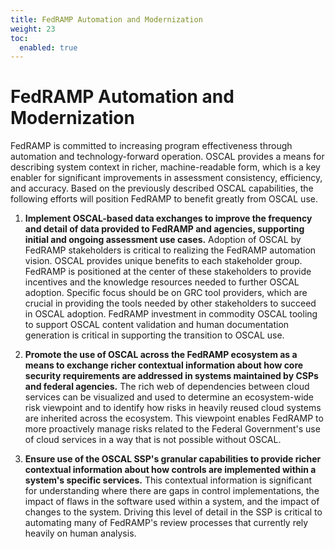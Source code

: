 ```yaml
---
title: FedRAMP Automation and Modernization
weight: 23
toc:
  enabled: true
---
```

# FedRAMP Automation and Modernization

FedRAMP is committed to increasing program effectiveness through automation and technology-forward operation.  OSCAL provides a means for describing system context in richer, machine-readable form, which is a key enabler for significant improvements in assessment consistency, efficiency, and accuracy. Based on the previously described OSCAL capabilities, the following efforts will position FedRAMP to benefit greatly from OSCAL use.

1.  **Implement OSCAL-based data exchanges to improve the frequency and detail of data provided to FedRAMP and agencies, supporting initial and ongoing assessment use cases.** Adoption of OSCAL by FedRAMP stakeholders is critical to realizing the FedRAMP automation vision. OSCAL provides unique benefits to each stakeholder group. FedRAMP is positioned at the center of these stakeholders to provide incentives and the knowledge resources needed to further OSCAL adoption. Specific focus should be on GRC tool providers, which are crucial in providing the tools needed by other stakeholders to succeed in OSCAL adoption. FedRAMP investment in commodity OSCAL tooling to support OSCAL content validation and human documentation generation is critical in supporting the transition to OSCAL use.

2.  **Promote the use of OSCAL across the FedRAMP ecosystem as a means to exchange richer contextual information about how core security requirements are addressed in systems maintained by CSPs and federal agencies.** The rich web of dependencies between cloud services can be visualized and used to determine an ecosystem-wide risk viewpoint and to identify how risks in heavily reused cloud systems are inherited across the ecosystem. This viewpoint enables FedRAMP to more proactively manage risks related to the Federal Government's use of cloud services in a way that is not possible without OSCAL.

3.  **Ensure use of the OSCAL SSP's granular capabilities to provide richer contextual information about how controls are implemented within a system's specific services.** This contextual information is significant for understanding where there are gaps in control implementations, the impact of flaws in the software used within a system, and the impact of changes to the system. Driving this level of detail in the SSP is critical to automating many of FedRAMP's review processes that currently rely heavily on human analysis.
